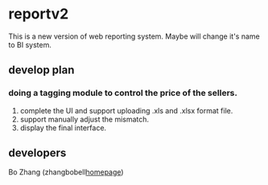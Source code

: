 # reportv2
This is a new version of web reporting system. Maybe will change it's name to BI system.

## develop plan
### doing a tagging module to control the price of the sellers.
1. complete the UI and support uploading .xls and .xlsx format file.
2. support manually adjust the mismatch.
3. display the final interface.

## developers
Bo Zhang (zhangbobell[homepage][1])


  [1]: http://zhangbobell.cn